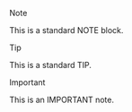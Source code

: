 >[!NOTE]
>
>This is a standard NOTE block.

>[!TIP]
>
>This is a standard TIP.

>[!IMPORTANT]
>
>This is an IMPORTANT note.
